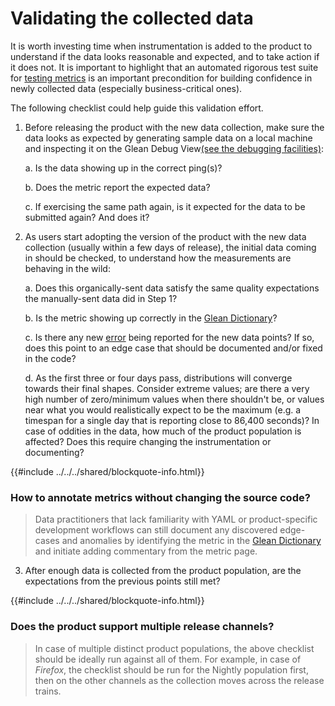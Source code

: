 # Validating the collected data

It is worth investing time when instrumentation is added to the product to understand if the data looks reasonable and expected, and to take action if it does not.
It is important to highlight that an automated rigorous test suite for [testing metrics](testing-metrics.md) is an important precondition for building confidence in newly collected data (especially business-critical ones).

The following checklist could help guide this validation effort.

1. Before releasing the product with the new data collection, make sure the data looks as expected by generating sample data on a local machine and inspecting it on the Glean Debug View[(see the debugging facilities)](../../reference/debug/index.md):

    a. Is the data showing up in the correct ping(s)?

    b. Does the metric report the expected data?

    c. If exercising the same path again, is it expected for the data to be submitted again? And does it?

2. As users start adopting the version of the product with the new data collection (usually within a few days of release), the initial data coming in should be checked, to understand how the measurements are behaving in the wild:

    a. Does this organically-sent data satisfy the same quality expectations the manually-sent data did in Step 1?

    b. Is the metric showing up correctly in the [Glean Dictionary](https://dictionary.telemetry.mozilla.org/)?

    c. Is there any new [error](../../user/metrics/error-reporting.md) being reported for the new data points? If so, does this point to an edge case that should be documented and/or fixed in the code?

    d. As the first three or four days pass, distributions will converge towards their final shapes. Consider extreme values; are there a very high number of zero/minimum values when there shouldn't be, or values near what you would realistically expect to be the maximum (e.g. a timespan for a single day that is reporting close to 86,400 seconds)? In case of oddities in the data, how much of the product population is affected? Does this require changing the instrumentation or documenting?

{{#include ../../../shared/blockquote-info.html}}

### How to annotate metrics without changing the source code?

> Data practitioners that lack familiarity with YAML or product-specific development workflows can still document any discovered edge-cases and anomalies by identifying the metric in the [Glean Dictionary](https://dictionary.telemetry.mozilla.org/) and initiate adding commentary from the metric page.

3. After enough data is collected from the product population, are the expectations from the previous points still met?

{{#include ../../../shared/blockquote-info.html}}

### Does the product support multiple release channels?

> In case of multiple distinct product populations, the above checklist should be ideally run against all of them.
> For example, in case of _Firefox_, the checklist should be run for the Nightly population first, then on the other channels as the collection moves across the release trains.
